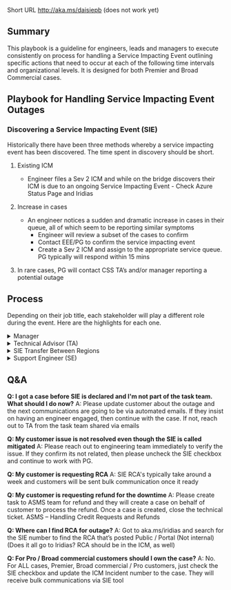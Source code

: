 Short URL http://aka.ms/daisiepb (does not work yet)

## Summary

This playbook is a guideline for engineers, leads and managers to execute consistently on process for handling a Service Impacting Event outlining specific actions that need to occur at each of the following time intervals and organizational levels. It is designed for both Premier and Broad Commercial cases.

## Playbook for Handling Service Impacting Event Outages

### Discovering a Service Impacting Event (SIE)

Historically there have been three methods whereby a service impacting event has been discovered. The time spent in discovery should be short.

1. Existing ICM
   - Engineer files a Sev 2 ICM and while on the bridge discovers their ICM is due to an ongoing Service Impacting Event - Check Azure Status Page and Iridias

2. Increase in cases
   - An engineer notices a sudden and dramatic increase in cases in their queue, all of which seem to be reporting similar symptoms
     - Engineer will review a subset of the cases to confirm
     - Contact EEE/PG to confirm the service impacting event
     - Create a Sev 2 ICM and assign to the appropriate service queue. PG typically will respond within 15 mins

3. In rare cases, PG will contact CSS TA’s and/or manager reporting a potential outage



## Process

Depending on their job title, each stakeholder will play a different role during the event. Here are the highlights for each one.

<details>
  <summary> Manager </summary>

During a SIE the manager responsibilities will be:

- Acknowledge SIE
  - Manager is on point to make the determination whether an event should be considered an SIE or standard operations - Run SIE tool if number of support cases > 8

- Initiate this Playbook

- Organize roles

  - Identify the Task Team with enough TAs/SMEs and SEs for the case load

  - Removed Identified engineers from queue based on case Load

- Decide if auto-assignment must be suspended and communicate it (Not Applicable to Big Data, however RAT tool should be updated to ensure that this team is taken out of the queues.)

  - Depending on the SIE case load may be necessary temporarily suspending auto-assignment to have enough time for marking the related cases

- TA/manager to create teams channel for communication
</details>

<details>
  <summary> Technical Advisor (TA)</summary>

The TAs selected by the acting manager will do the following:

1. Identify SIE number

o Create a new ICM for specific product if it doesn’t exist and tag parent ICM.

o Use existing ICM

2. Update Manager about the outage and send out communication to the team every time that a communication is sent to the customers

o Email to Global Technology DL

§ Big Data: Open Source: bdopensource@microsoft.com

§ Big Data: Data Movement: bddatamovement@microsoft.com

§ Big Data: Databases: bddatabase@microsoft.com

o Optional if manager did not create: Create a chat in Teams and invite all relevant stakeholders, e.g., Mgrs., TAs, SEs, EEEs, IMs, etc.

o Email template:

Big Data Analytics

Outage Notification: Azure Cosmos DB

Title: Customers are unable to connect Cosmos DB

SIE No : xxxxxxxxx

Status: Active

Symptoms:

Example: Customers would get “SocketException” while trying to connect their DB

Affected Regions include WestUS, Central US

Next Steps:

Example: Our Product group engineers are actively working on steps to resolve this issue.

We will keep you posted on any new updates

Task Team :

- TA:

- SE:

Actions for CSS engineers:

· Example: Above Engineers will be handling incoming cases related to this issue. Please

ping them if you see new incoming cases or cases that need a handover resource.

· If you see a case related to this issue, please tag the case with:

o xxxxxxxxx and mark it as SIE

Example:

Bridge Info:

Technical Controlled Bridge Dial: +1 323-849-4874 Conf.Id: 629613320 *some active users may still be on bridge Join Technical Bridge Partner Controlled Bridge Dial: +1 323-849-4874 Conf.Id: 629613320 *some active users may still be on bridge Join Partner Controlled Bridge

Big Data Analytics

ensuring customer success in Azure

NOTE: If you have not been designated as part of the SIE Task Team and own a related case, please reach out to the TA for receiving instructions about how to handle it. TA or designated CSS engineer will continue to be on Partner controlled bridge and/or Technical controlled bridge

3. TA or designated CSS engineer will continue to be on Partner controlled bridge and/or Technical controlled bridge to get latest information on the SIE

4. Continue to scan the queue for any new incoming cases and update them accordingly

5. For ALL cases:

o Update the IcM incident # field in Service Desk to include the SIE number appending

o Change case Status to Troubleshooting.

o Mark non-SIE related cases "NOT SIE" in the internal title

o Make sure the "Service Impacting Event (SIE)" checkbox is marked

6. Start sending communication to cases marked as SIE from the SIE mailer tool, using message taken from Iridias . Only use latest public message, do not include internal communications

o The SIE communication message should include this statement:

§ "Stay informed about Azure service issues by creating custom service health alerts: https://aka.ms/ash-videos for video tutorials and https://aka.ms/ash-alerts for how-to documentation."

o TA's should ensure customer communication happens without fail on regular basis (hourly), unless otherwise communicated by AzComm / PG

o Send the same updates to the team as detailed in step 2

7. Designate one TA/SME to scan the SIE cases list which has "Inbound Email" column "Yes", and if specific assistance is required, uncheck the SIE box, change the title to "SIE # SPECIAL ATTENTION NEEDED" and send the case back to the queue

o For a scenario where a different TZ is monitoring the SIE cases and doesn’t own them, when the “Inbound email” column says “yes”, the case must be yanked in order for action to be properly reflected on Service Desk, i.e., SIE “Inbound Email” to change status

8. If outage is mitigated ensure all the case status are changed accordingly and mitigation communications sent to customers as well.

9. In order to identify if any customer is still impacted post mitigation, keep checking cases with "Inbound Email" column "Yes":

o If customer is still impacted, check with PG immediately and uncheck the SIE checkbox so that it appears in queue (Push it back to queue if it needs a new engineer).

o If a customer verified mitigation and asked to close the case no need to wait for RCA, just close it.

o If customer's SLA for service uptime has been violated AND customer has requested a refund, create a task to ASMS team so that they can create a new case on behalf of customer and then we can close this case.

10. Once RCA is ready send out closing communication, which should clearly state that the case is going to be closed in 24 hrs

11. Add appropriate Root Cause Classification found under "Cloud Event (SIE)" tree.

12. Continue checking the SIE list for incoming emails from CX and reply accordingly

13. After 24 hours or more (confirm with manager) close all the cases that either are unresponsive after previous communication or accepted close
</details>

<details>
  <summary> 
SIE Transfer Between Regions
</summary>
- TA/Managers will actively reach out to next available region Manager and identify TA/SE in that region.

- For cases that needs attention, they will be transferred to newly identified TA/SE.

- TA/SE in both regions would have a warm handover call before end of shift and discuss next possible actions.

- Next region TA/SE would continue to execute process as listed in this doc as per their role.
</details>

<details>
  <summary> 
Support Engineer (SE)
</summary>

1. For Sev A Critsits, call customers and update them about automatic communications from there after

o Note: If customer specifically requests for an engineer to be assigned, uncheck the SIE check box and continue working with them

2. Scan the queue and tag any cases that are related to SIE.

o Update the IcM incident # field in Service Desk to include the SIE number

o Change case Status to Troubleshooting.

o Mark non-SIE related cases "NOT SIE" in the internal title

o Make sure the "Service Impacting Event (SIE)" checkbox is marked

3. If you are not part of the team who are working on SIE's and got an SIE case, please tag the case, call customer, update them and then follow the instructions received in the communication sent to the Pod about the SIE, so the Task Team can take care of the case and also you can move on to the next case to unblock yourself

4. Scan the SIE tagged cases for any customer responses post mitigation which needs further assistance
</details>


## Q&A

**Q: I got a case before SIE is declared and I'm not part of the task team. What should I do now?**
A: Please update customer about the outage and the next communications are going to be via automated emails. If they insist on having an engineer engaged, then continue with the case. If not, reach out to TA from the task team shared via emails

**Q: My customer issue is not resolved even though the SIE is called mitigated**
A: Please reach out to engineering team immediately to verify the issue. If they confirm its not related, then please uncheck the SIE checkbox and continue to work with PG.

**Q: My customer is requesting RCA**
A: SIE RCA's typically take around a week and customers will be sent bulk communication once it ready

**Q: My customer is requesting refund for the downtime**
A: Please create task to ASMS team for refund and they will create a case on behalf of customer to process the refund. Once a case is created, close the technical ticket. ASMS – Handling Credit Requests and Refunds

**Q: Where can I find RCA for outage?**
A: Got to aka.ms/iridias and search for the SIE number to find the RCA that’s posted Public / Portal (Not internal) (Does it all go to Iridias? RCA should be in the ICM, as well)

**Q: For Pro / Broad commercial customers should I own the case?**
A: No. For ALL cases, Premier, Broad commercial / Pro customers, just check the SIE checkbox and update the ICM Incident number to the case. They will receive bulk communications via SIE tool